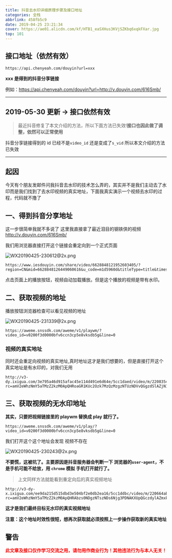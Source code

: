 ```yaml
---
title: 抖音去水印详细原理步骤及接口地址
categories: 全栈
abbrlink: 458fb5c9
date: 2019-04-25 23:21:34
cover: https://ae01.alicdn.com/kf/HTB1_eaSXHus3KVjSZKbq6xqkFXar.jpg
top: 101
---
```


## 接口地址（依然有效）

```
https://api.chenyeah.com/douyin?url=xxx
```

**xxx 是得到的抖音分享链接**

例如：https://api.chenyeah.com/douyin?url=http://v.douyin.com/616Smb/

---

## 2019-05-30 更新 -> 接口依然有效

> 最近抖音修复了本文介绍的方法，所以下面方法已失效!**接口也因此做了调整，依然可以正常使用**

抖音分享链接得到的 id 已经不是`video_id` 还是变成了`s_vid` 所以本文介绍的方法已失效

---

## 起因

今天有个朋友发邮件问我抖音去水印的技术怎么弄的，其实并不是我们主动去了水印而是我们找到了去水印视频的真实地址，下面我真实演示一个视频去水印的过程，代码就不撸了

## 一、得到抖音分享地址

这一步很简单我就不多说了 这里我直接拿了最近泪目的钢铁侠的视频
http://v.douyin.com/616Smb/

我们用浏览器直接打开这个链接会重定向到一个正式页面

![WX20190425-230612@2x.png](https://cdn.nlark.com/yuque/0/2019/png/172796/1559007554835-assets/web-upload/b4f6f26d-41d7-462d-9603-ffc153822cdc.png)

```
https://www.iesdouyin.com/share/video/6628848121952603405/?region=CN&mid=6628848126449060616&u_code=m1d5960d&titleType=title&timestamp=1556203935&utm_campaign=client_share&app=aweme&utm_medium=ios&tt_from=copy&utm_source=copy&iid=69794020868
```

点击页面上的播放按钮，视频自动加载播放。但是这个播放的视频是带有水印。

## 二、获取视频的地址

播放按钮浏览器检查可以看见视频的地址

![WX20190425-231339@2x.png](https://cdn.nlark.com/yuque/0/2019/png/172796/1559007555074-assets/web-upload/f56cf8d6-c810-4f04-bed8-4a6e6f14d0b9.png)

```
https://aweme.snssdk.com/aweme/v1/playwm/?video_id=v0200f3d0000bfv6ccn3cp5e8vksdb5g&line=0
```

### 视频的真实地址

同时还会重定向视频的真实地址,真时地址这才是我们想要的，但是直接打开这个真实地址是有水印的，对我们无用

```
http://v3-dy.ixigua.com/3e795a46d915afac45e114d491e6d64e/5cc1daed/video/m/2208354dfed0e1c462e890d87774419219611610a208000010e48e940cea/?rc=amV2eWhzNmY5aTMzZ2kzM0ApQHRoaGR1KUc2Ozk7MzQzMzgzNTUzNDVvQGgzdSlAZjN1KXB6YnMxaDFwekApNTRkMmFoNTJga2BzXy0tMC0vc3MtbyNqdDppLzEvMC4wMS0uLTIwMjE2LTojbyM6YS1xIzpgYmJeZl5fdGJiXmA1Ljo%3D
```

## 三、获取视频的无水印地址

**其实，只要把视频链接里的 playwm 替换成 play 就行了。**

```
https://aweme.snssdk.com/aweme/v1/play/?video_id=v0200f3d0000bfv6ccn3cp5e8vksdb5g&line=0
```

我们打开这个这个地址会发现 视频不存在

![WX20190425-230243@2x.png](https://cdn.nlark.com/yuque/0/2019/png/172796/1559007554863-assets/web-upload/ee1a76b6-766b-4762-ac8d-f9c9d74081c3.png)

**不要慌，这被坑了。主要原因是抖音服务器会判断一下 浏览器的`user-agent`，不是手机可能不给放，用 `chrome` 模拟 手机打开就行了。**

> 上文同样方法就能看到重定向后的真实视频地址

```
http://v3-dy-x.ixigua.com/ee9da215d515dbd3e504bf2e0db2ea16/5cc1ddbc/video/m/220664abf96662b468583c854a44d7ccff011610a1bc00001613e5649251/?rc=amV2eWhzNmY5aTMzZ2kzM0ApQHRAbzs0NDgzNTszNDs6Njg3PDNAKXUpQGczdylAZmxkamV6aGhkZjs0QDJhaDUyYGtgc18tLTAtL3NzLW8jbyMuLTY2NS0uLS0xLi8vLS4vaTpiLW8jOmAtbyNtbCtiK2p0OiMvLl4%3D
```

**这才是我们最终目标无水印的真实视频地址**

**注意：这个地址时效性很短，想再次获取就必须按照上一步操作获取新的真实地址**

## 警告

<strong style="color:red">此文章及接口仅作学习交流之用，请勿用作商业行为！其他违法行为与本人无关！</strong>
